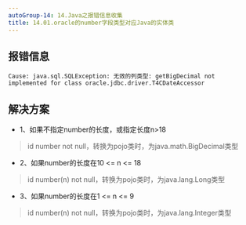 ```yaml
---
autoGroup-14: 14.Java之报错信息收集
title: 14.01.oracle的number字段类型对应Java的实体类
---
```


## 报错信息

```
Cause: java.sql.SQLException: 无效的列类型: getBigDecimal not implemented for class oracle.jdbc.driver.T4CDateAccessor
```

## 解决方案

- 1、如果不指定number的长度，或指定长度n>18 
>id number not null，转换为pojo类时，为java.math.BigDecimal类型

- 2、如果number的长度在10 <= n <= 18
>id number(n) not null，转换为pojo类时，为java.lang.Long类型

- 3、如果number的长度在1 <= n <= 9 
>id number(n) not null，转换为pojo类时，为java.lang.Integer类型